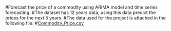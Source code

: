 #Forecast the price of a commodity using ARIMA model and time series forecasting.
#The dataset has 12 years data, using this data predict the prices for the next 5 years.
#The data used for the project is attached in the following file:
#[Commodity_Price.csv](https://github.com/Aaditya-Sahu/Price-Prediction-TimeSeries-Forecasting/files/11877025/Commodity_Price.csv)
